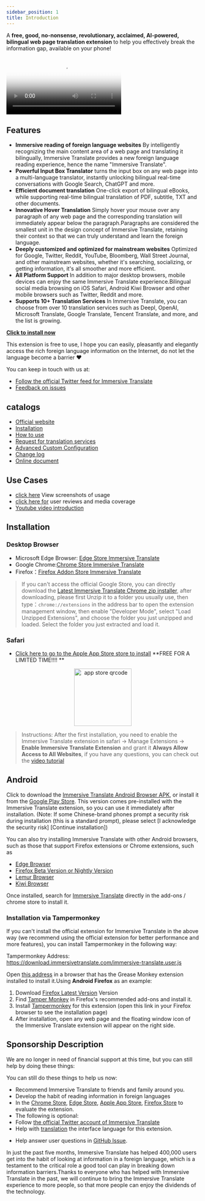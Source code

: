 ```yaml
---
sidebar_position: 1
title: Introduction
---
```


A **free, good, no-nonsense, revolutionary, acclaimed, AI-powered, bilingual web page translation extension** to help you effectively break the information gap, available on your phone!

<video
  controls
  poster="https://immersivetranslate.com/assets/price/video-poster-en.png"
  src="https://s.immersivetranslate.com/assets/uploads/en-kefVSe.mp4"
/>

## Features

- **Immersive reading of foreign language websites** By intelligently recognizing the main content area of a web page and translating it bilingually, Immersive Translate provides a new foreign language reading experience, hence the name "Immersive Translate".
- **Powerful Input Box Translator** turns the input box on any web page into a multi-language translator, instantly unlocking bilingual real-time conversations with Google Search, ChatGPT and more.
- **Efficient document translation** One-click export of bilingual eBooks, while supporting real-time bilingual translation of PDF, subtitle, TXT and other documents.
- **Innovative Hover Translation** Simply hover your mouse over any paragraph of any web page and the corresponding translation will immediately appear below the paragraph.Paragraphs are considered the smallest unit in the design concept of Immersive Translate, retaining their context so that we can truly understand and learn the foreign language.
- **Deeply customized and optimized for mainstream websites** Optimized for Google, Twitter, Reddit, YouTube, Bloomberg, Wall Street Journal, and other mainstream websites, whether it's searching, socializing, or getting information, it's all smoother and more efficient.
- **All Platform Support** In addition to major desktop browsers, mobile devices can enjoy the same Immersive Translate experience.Bilingual social media browsing on iOS Safari, Android Kiwi Browser and other mobile browsers such as Twitter, Reddit
  and more.
- **Supports 10+ Translation Services** In Immersive Translate, you can choose from over 10 translation services such as Deepl, OpenAI, Microsoft Translate, Google Translate, Tencent Translate, and more, and the list is growing.

[**Click to install now**](/docs/installation/)

This extension is free to use, I hope you can easily, pleasantly and elegantly access the rich foreign language information on the Internet, do not let the language become a barrier ❤️

You can keep in touch with us at:

<!-- - [Subscribe to Immersive Translate by Email](https://immersivetranslate.substack.com/) Get the latest updates and (benefits) in a timely manner. -->

- [Follow the official Twitter feed for Immersive Translate](https://twitter.com/immersivetrans)
  <!-- - [Follow the Telegram channel](https://t.me/immersivetranslate) Receive the latest news! -->
  <!-- - [Join the Telegram group](https://t.me/+rq848Z09nehlOTgx) to participate in discussions about features. -->
- [Feedback on issues](https://github.com/immersive-translate/immersive-translate/issues/)

## catalogs

- [Official website](https://immersivetranslate.com/en/?force=1)
- [Installation](/docs/installation/)
- [How to use](/docs/usage/)
- [Request for translation services](/docs/services/)
- [Advanced Custom Configuration](/docs/advanced/)
- [Change log](/docs/CHANGELOG/)
- [Online document](/docs/)

## Use Cases

<!-- - [Learn about the changes that happened to user Xiao Zhang after a month of using Immersive Translate](#user-xiao-zhangs-story) -->

- [click here](/docs/usecase/) View screenshots of usage
- [click here for](/docs/review/) user reviews and media coverage
- [Youtube video introduction](https://www.youtube.com/watch?v=SHznc5kQCM4&ab_channel=ImmersiveTranslate)

## Installation

### Desktop Browser

- Microsoft Edge Browser: [Edge Store Immersive Translate](https://microsoftedge.microsoft.com/addons/detail/amkbmndfnliijdhojkpoglbnaaahippg)
- Google Chrome:[Chrome Store Immersive Translate](https://chrome.google.com/webstore/detail/immersive-translate/bpoadfkcbjbfhfodiogcnhhhpibjhbnh)
- Firefox：[Firefox Addon Store Immersive Translate](https://addons.mozilla.org/firefox/addon/immersive-translate/)

> If you can't access the official Google Store, you can directly download the [Latest Immersive Translate Chrome zip installer](https://download.immersivetranslate.com/latest/chrome-immersive-translate.zip), after downloading, please first Unzip it to a folder you usually use, then type：`chrome://extensions` in the address bar to open the extension management window, then enable "Developer Mode", select "Load Unzipped Extensions", and choose the folder you just unzipped and loaded. Select the folder you just extracted and load it.

### Safari

- [Click here to go to the Apple App Store store to install](https://apps.apple.com/app/immersive-translate/id6447957425) \*\*FREE FOR A LIMITED TIME!!!! \*\*

<div align="center">
<img src="https://s.immersivetranslate.com/static/official-static/assets/immersive-app-store.png" width="150" alt="app store qrcode" />
</div>

> Instructions: After the first installation, you need to enable the Immersive Translate extension in safari -> Manage Extensions -> **Enable Immersive Translate Extension** and grant it **Always Allow Access to All Websites**, if you have any questions, you can check out the [video tutorial](https://s.immersivetranslate.com/videos/ios_safari_turorial_en.mp4)

## Android

Click to download the [Immersive Translate Android Browser APK](https://immersivetranslate.com/android/), or install it from the [Google Play Store](https://play.google.com/store/apps/details?id=com.immersivetranslate.browser&utm_campaign=official). This version comes pre-installed with the Immersive Translate extension, so you can use it immediately after installation. (Note: If some Chinese-brand phones prompt a security risk during installation (this is a standard prompt), please select [I acknowledge the security risk] [Continue installation])

You can also try installing Immersive Translate with other Android browsers, such as those that support Firefox extensions or Chrome extensions, such as

- [Edge Browser](https://www.microsoft.com/edge/emmx/immersivetranslatecollaboration)
- [Firefox Beta Version or Nightly Version](https://www.mozilla.org/firefox/channel/android/)
- [Lemur Browser](https://lemurbrowser.com/)
- [Kiwi Browser](https://kiwibrowser.com/)

Once installed, search for [Immersive Translate](https://chrome.google.com/webstore/detail/immersive-translate/bpoadfkcbjbfhfodiogcnhhhpibjhbnh) directly in the add-ons / chrome store to install it.

### Installation via Tampermonkey

If you can't install the official extension for Immersive Translate in the above way (we recommend using the official extension for better performance and more features), you can install Tampermonkey in the following way:

Tampermonkey Address: https://download.immersivetranslate.com/immersive-translate.user.js

Open [this address](https://download.immersivetranslate.com/immersive-translate.user.js) in a browser that has the Grease Monkey extension installed to install it.Using **Android Firefox** as an example:

1. Download [Firefox Latest Version](https://www.mozilla.org/firefox/browsers/mobile/android/) Version
2. Find [Tamper Monkey](https://www.tampermonkey.net/) in Firefox's recommended add-ons and install it.
3. Install [Tampermonkey](https://download.immersivetranslate.com/immersive-translate.user.js) for this extension (open this link in your Firefox browser to see the installation page)
4. After installation, open any web page and the floating window icon of the Immersive Translate extension will appear on the right side.

<!-- ## A longer note

Hello, I'm Owen, and I myself have benefited in the past from the free tools developed by countless volunteers and have gained so much lifelong knowledge that it reinforces my belief that **EQUAL** access to information is the most important right we all have.So I've created a lot of free bilingual tools to help people access more effectively (while looking forward to the day when we can move away from these aids)

To date, Immersive Translate has helped more than **400,000** people develop the habit of reading information in a foreign language.

Before Immersive Translate:

- Ordinary translation tools display the translation directly, and you need to switch back and forth between the original and the translation when you encounter something that doesn't make sense.
- Ordinary translation tools only support their own translation engines, which are of questionable quality and limited in the languages they support
- Ordinary translation tools only support web page translation, but we also have a large number of e-books, PDF, TXT, subtitle files and other documents need to be translated!

So many people only use translation tools to view information when it's most necessary, and I used the translation that came with my system for quite a while -- until after I read a bilingual copy of Little Women.

I just realized how important the bilingual reading experience is:

- I can read the original message.
- I can also quickly look at the translation and when I read something that doesn't make sense, I immediately check the original text
- Learn English while you read!
- Stop being afraid of foreign language works and develop the habit of reading foreign language works

So Immersive Translate [was born](https://twitter.com/OwenYoungZh/status/1588792579596111872), and I didn't expect that as soon as it was released, countless people with the same needs as mine started to use Immersive Translate to read huge amounts of foreign language information with high frequency:

[![Star History Chart](https://api.star-history.com/svg?repos=immersive-translate/immersive-translate\&type=Date)](https://star-history .com/#immersive-translate/immersive-translate\&Date)

Then we step by step to optimize for various reading needs, including support for real-time translation of PDF files, support for real-time translation and production of Epub e-books, support for subtitle files, TXT files and so on and so forth.

Times are tough, and we know that not everyone can afford to pay for more and more tools and content, so we're making this tool available for free to all who need it, and we firmly believe that equal access to information is the most deserved right we all have. -->

## Sponsorship Description

We are no longer in need of financial support at this time, but you can still help by doing these things:

You can still do these things to help us now:

- Recommend Immersive Translate to friends and family around you.
- Develop the habit of reading information in foreign languages
- In the [Chrome Store](https://chrome.google.com/webstore/detail/immersive-translate/bpoadfkcbjbfhfodiogcnhhhpibjhbnh), [Edge Store](https://microsoftedge.microsoft.com/addons/detail/immersive-translate-web-/amkbmndfnliijdhojkpoglbnaaahippg), [Apple App Store](https://apps.apple.com/app/id6447957425), [Firefox Store](https://addons.mozilla.org/firefox/addon/immersive-translate/) to evaluate the extension.
- The following is optional:
  <!-- - Subscribe to [the official Immersive Translate email](https://immersivetranslate.substack.com/) -->
  <!-- - [Join the Telegram channel](https://t.me/immersivetranslate) -->
- Follow [the official Twitter account of Immersive Translate](https://twitter.com/immersivetrans)
- Help with [translation](https://crowdin.com/project/immersive-translate) the interface language for this extension.
<!-- - Help answer user questions in [Telegram Groups](https://t.me/+rq848Z09nehlOTgx). -->
- Help answer user questions in [GitHub Issue](https://github.com/immersive-translate/immersive-translate/issues).

In just the past five months, Immersive Translate has helped 400,000 users get into the habit of looking at information in a foreign language, which is a testament to the critical role a good tool can play in breaking down information barriers.Thanks to everyone who has helped with Immersive Translate in the past, we will continue to bring the Immersive Translate experience to more people, so that more people can enjoy the dividends of the technology.
